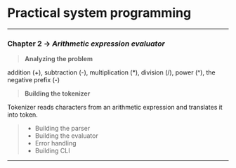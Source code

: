 # Practical system programming
***

### Chapter 2 -> _Arithmetic expression evaluator_
> **Analyzing the problem**

addition (+), subtraction (-), multiplication (*), division (/), power (^), the negative prefix (-)

>**Building the tokenizer**
> 
Tokenizer reads characters from an arithmetic expression and translates it into token.
> 
>* Building the parser
>* Building the evaluator
>* Error handling
>* Building CLI

---